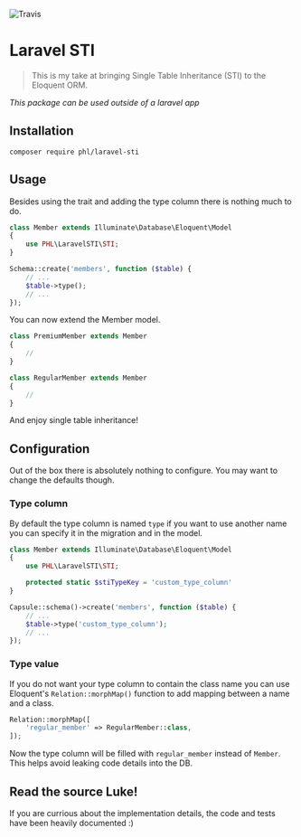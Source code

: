 ![Travis](https://api.travis-ci.org/paulhenri-l/laravel-sti.svg?branch=master)

# Laravel STI

> This is my take at bringing Single Table Inheritance (STI) to the Eloquent ORM.

*This package can be used outside of a laravel app*

## Installation

```
composer require phl/laravel-sti
```

## Usage

Besides using the trait and adding the type column there is nothing much to do.

```php
class Member extends Illuminate\Database\Eloquent\Model
{
    use PHL\LaravelSTI\STI;
}
```

```php
Schema::create('members', function ($table) {
    // ...
    $table->type();
    // ...
});
```

You can now extend the Member model.

```php
class PremiumMember extends Member
{
    //
}

class RegularMember extends Member
{
    //
}
```

And enjoy single table inheritance!

## Configuration

Out of the box there is absolutely nothing to configure. You may want to change
the defaults though.

### Type column

By default the type column is named `type` if you want to use another name you
can specify it in the migration and in the model.

```php
class Member extends Illuminate\Database\Eloquent\Model
{
    use PHL\LaravelSTI\STI;

    protected static $stiTypeKey = 'custom_type_column'
}
```

```php
Capsule::schema()->create('members', function ($table) {
    // ...
    $table->type('custom_type_column');
    // ...
});
```

### Type value

If you do not want your type column to contain the class name you can use
Eloquent's `Relation::morphMap()` function to add mapping between a name
and a class.

```php
Relation::morphMap([
    'regular_member' => RegularMember::class,
]);
```

Now the type column will be filled with `regular_member` instead of `Member`.
This helps avoid leaking code details into the DB.

## Read the source Luke!

If you are currious about the implementation details, the code and tests have
been heavily documented :)
